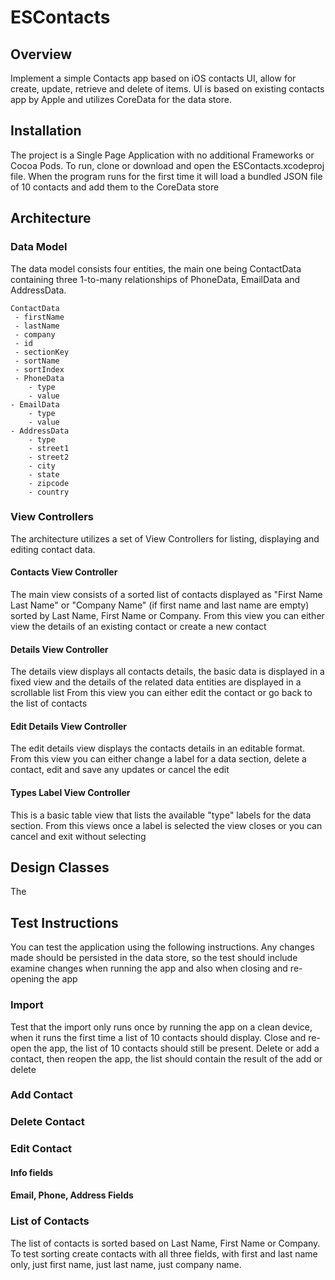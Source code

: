 # ESContacts


## Overview

Implement a simple Contacts app based on iOS contacts UI, allow for create, update, retrieve and delete of items.  UI is based on existing contacts app by Apple and utilizes CoreData for the data store.


## Installation

The project is a Single Page Application with no additional Frameworks or Cocoa Pods.  To run, clone or download and open the ESContacts.xcodeproj file.  When the program runs for the first time it will load a bundled JSON file of 10 contacts and add them to the CoreData store

## Architecture


### Data Model

The data model consists four entities, the main one being ContactData containing three 1-to-many relationships of PhoneData, EmailData and AddressData.

    ContactData
     - firstName
     - lastName
     - company
     - id
     - sectionKey
     - sortName
     - sortIndex
     - PhoneData
        - type
        - value
    - EmailData
        - type
        - value
    - AddressData
        - type
        - street1
        - street2
        - city
        - state
        - zipcode
        - country


### View Controllers

The architecture utilizes a set of View Controllers for listing, displaying and editing contact data.

#### Contacts View Controller

The main view consists of a sorted list of contacts displayed as "First Name Last Name" or "Company Name" (if first name and last name are empty) sorted by Last Name, First Name or Company.   From this view you can either view the details of an existing contact or create a new contact

#### Details View Controller

The details view displays all contacts details, the basic data is displayed in a fixed view and the details of the related data entities are displayed in a scrollable list From this view you can either edit the contact or go back to the list of contacts

#### Edit Details View Controller

The edit details view displays the contacts details in an editable format.  From this view you can either change a label for a data section, delete a contact, edit and save any updates or cancel the edit

#### Types Label View Controller

This is a basic table view that lists the available "type" labels for the data section.  From this views once a label is selected the view closes or you can cancel and exit without selecting


## Design Classes

The



## Test Instructions

You can test the application using the following instructions.  Any changes made should be persisted in the data store, so the test should include examine changes when running the app and also when closing and re-opening the app


### Import

Test that the import only runs once by running the app on a clean device, when it runs the first time a list of 10 contacts should display.  Close and re-open the app, the list of 10 contacts should still be present.  Delete or add a contact, then reopen the app, the list should contain the result of the add or delete

### Add Contact


### Delete Contact


### Edit Contact

#### Info fields

#### Email, Phone, Address Fields

### List of Contacts

The list of contacts is sorted based on Last Name, First Name or Company.   To test sorting create contacts with all three fields, with first and last name only, just first name, just last name, just company name.









